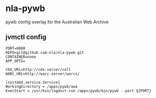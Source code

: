 # nla-pywb
pywb config overlay for the Australian Web Archive

## jvmctl config
```
PORT=8080
REPO=git@github.com:nla/nla-pywb.git
CONTAINER=none
APP_OPTS=

CDX_URL=http://cdx-server/coll
WARC_URL=http://warc-server/warcs/

[systemd.service.Service]
WorkingDirectory = /apps/pywb/awa
ExecStart = /usr/bin/logduct-run /apps/pywb/bin/pywb --port ${PORT}
```

